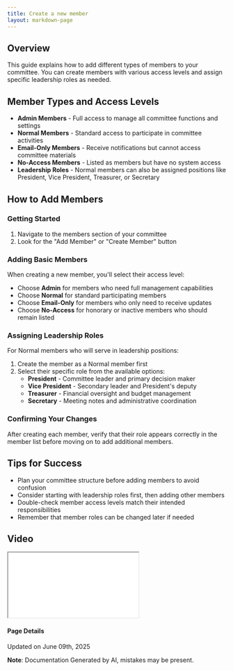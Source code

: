 ```yaml
---
title: Create a new member
layout: markdown-page
---
```

## Overview

This guide explains how to add different types of members to your committee. You can create members with various access levels and assign specific leadership roles as needed.

## Member Types and Access Levels

- **Admin Members** - Full access to manage all committee functions and settings
- **Normal Members** - Standard access to participate in committee activities  
- **Email-Only Members** - Receive notifications but cannot access committee materials
- **No-Access Members** - Listed as members but have no system access
- **Leadership Roles** - Normal members can also be assigned positions like President, Vice President, Treasurer, or Secretary

## How to Add Members

### Getting Started
1. Navigate to the members section of your committee
2. Look for the "Add Member" or "Create Member" button

### Adding Basic Members
When creating a new member, you'll select their access level:

- Choose **Admin** for members who need full management capabilities
- Choose **Normal** for standard participating members
- Choose **Email-Only** for members who only need to receive updates
- Choose **No-Access** for honorary or inactive members who should remain listed

### Assigning Leadership Roles
For Normal members who will serve in leadership positions:

1. Create the member as a Normal member first
2. Select their specific role from the available options:
   - **President** - Committee leader and primary decision maker
   - **Vice President** - Secondary leader and President's deputy  
   - **Treasurer** - Financial oversight and budget management
   - **Secretary** - Meeting notes and administrative coordination

### Confirming Your Changes
After creating each member, verify that their role appears correctly in the member list before moving on to add additional members.

## Tips for Success
- Plan your committee structure before adding members to avoid confusion
- Consider starting with leadership roles first, then adding other members
- Double-check member access levels match their intended responsibilities
- Remember that member roles can be changed later if needed
## Video 
<div class="container my-5">
	<div class="embed-responsive embed-responsive-16by9">
		<iframe class="embed-responsive-item" src="..\media\members\create_a_new\Create_a_new_admin_member.webm" allowfullscreen></iframe>
	</div>
</div>



#### Page Details
Updated on June 09th, 2025

**Note**: Documentation Generated by AI, mistakes may be present.